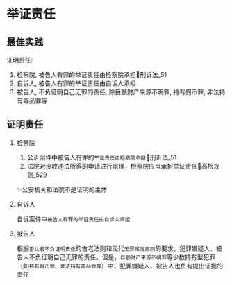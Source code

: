 # 举证责任

## 最佳实践

证明责任:

1. 检察院, 被告人有罪的举证责任由检察院承担🚪刑诉法_51
2. 自诉人, 被告人有罪的举证责任由自诉人承担
3. 被告人, 不负证明自己无罪的责任, 除巨额财产来源不明罪, 持有假币罪, 非法持有毒品罪等

## 证明责任


1. 检察院

    1. 公诉案件中被告人有罪的`举证责任由检察院承担`🚪刑诉法_51
    2. 法院对没收违法所得的申请进行审理，检察院应当承担举证责任🚪高检规则_529

    ✨公安机关和法院不是证明的主体

2. 自诉人

    自诉案件中`被告人有罪的举证责任由自诉人承担`

3. 被告人

    根据`否认者不负证明责任`的古老法则和现代`无罪推定原则`的要求，犯罪嫌疑人、被告人不负证明自己无罪的责任。但是，`巨额财产来源不明罪`等少数持有型犯罪（如`持有假币罪、非法持有毒品罪等`）中，犯罪嫌疑人、被告人也负有提出证据的责任


